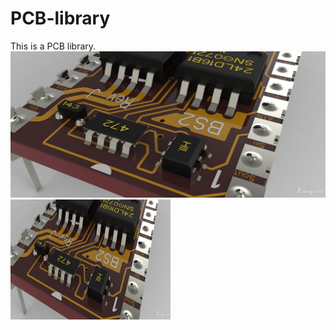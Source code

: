 # PCB-library
This is a PCB library.
![PCB](img/PCB.jpg "PCB")
<img src="img/PCB.jpg" alt="枯叶绿植" width="256" height="192">
      
